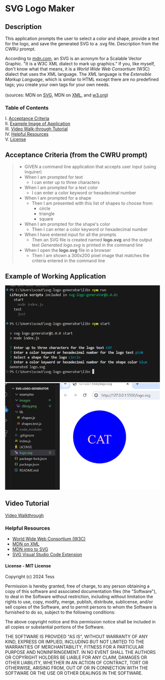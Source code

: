 # SVG Logo Maker

## Description
This application prompts the user to select a color and shape, provide a text for the logo, and save the generated SVG to a .svg file.  Description from the CWRU prompt. <br>

According to [mdn.com](https://developer.mozilla.org/en-US/docs/Web/SVG/Tutorial), an SVG is an acronym for a Scalable Vector Graphic.  "It is a W3C XML dialect to mark up graphics."  If you, like myself, don't know what that means, it is a *World Wide Web Consortium* (W3C) dialect that uses the XML language.  The *XML* language is the *Extensible Markup Language*, which is similar to HTML except there are no predefined tags; you create your own tags for your own needs. <br> <br>
(sources: MDN on [SVG](https://developer.mozilla.org/en-US/docs/Web/SVG/Tutorial/Introduction), MDN on [XML](https://developer.mozilla.org/en-US/docs/Web/XML), and [w3.org](https://www.w3.org/))


### Table of Contents
I. [Acceptance Criteria](#acceptance-criteria-from-the-cwru-prompt) <br>
II. [Example Image of Application](#example-of-working-application) <br>
III. [Video Walk-through Tutorial](#video-tutorial) <br>
IV. [Helpful Resources](#helpful-resources) <br>
V. [License](#license---mit-license)

## Acceptance Criteria (from the CWRU prompt)
> - GiVEN a command line application that accepts user input (using Inquirer)
> - When I am prompted for text
>   - I can enter up to three characters
> - When I am prompted for a text color
>   - I can enter a color keyword or hexadecimal number
> - When I am prompted for a shape
>   - Then I am presented with this list of shapes to choose from:
>       - circle
>       - triangle
>       - square
> - When I am prompted for the shape's color
>   - Then I can enter a color keyword or hexadecimal number
> - When I have entered input for all the prompts
>   - Then an SVG file is created named **logo.svg** and the output text *Generated logo.svg* is printed in the command line
> - When I open the **logo.svg** file in a browser
>   - Then I am shown a 300x200 pixel image that matches the criteria entered in the command line

## Example of Working Application
![image of command line](images/clisvg.png)<br>
![image of created logo](images/generatedlogo.png)

## Video Tutorial
[Video Walkthrough](https://app.screencastify.com/v3/watch/QXtZSuz9Kw9vzGPz1IHS)

### Helpful Resources
- [World Wide Web Consortium (W3C)](https://www.w3.org/) <br>
- [MDN on XML](https://developer.mozilla.org/en-US/docs/Web/XML)<br>
- [MDN intro to SVG](https://developer.mozilla.org/en-US/docs/Web/SVG/Tutorial/Introduction)<br>
- [SVG Visual Studio Code Extension](https://marketplace.visualstudio.com/items?itemName=jock.svg)


#### License - MIT License

Copyright (c) 2024 Tess

Permission is hereby granted, free of charge, to any person obtaining a copy
of this software and associated documentation files (the "Software"), to deal
in the Software without restriction, including without limitation the rights
to use, copy, modify, merge, publish, distribute, sublicense, and/or sell
copies of the Software, and to permit persons to whom the Software is
furnished to do so, subject to the following conditions:

The above copyright notice and this permission notice shall be included in all
copies or substantial portions of the Software.

THE SOFTWARE IS PROVIDED "AS IS", WITHOUT WARRANTY OF ANY KIND, EXPRESS OR
IMPLIED, INCLUDING BUT NOT LIMITED TO THE WARRANTIES OF MERCHANTABILITY,
FITNESS FOR A PARTICULAR PURPOSE AND NONINFRINGEMENT. IN NO EVENT SHALL THE
AUTHORS OR COPYRIGHT HOLDERS BE LIABLE FOR ANY CLAIM, DAMAGES OR OTHER
LIABILITY, WHETHER IN AN ACTION OF CONTRACT, TORT OR OTHERWISE, ARISING FROM,
OUT OF OR IN CONNECTION WITH THE SOFTWARE OR THE USE OR OTHER DEALINGS IN THE
SOFTWARE.